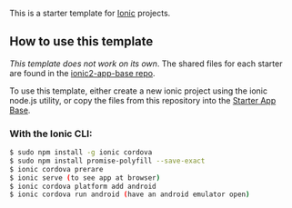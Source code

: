 This is a starter template for [Ionic](http://ionicframework.com/docs/) projects.

## How to use this template

*This template does not work on its own*. The shared files for each starter are found in the [ionic2-app-base repo](https://github.com/ionic-team/ionic2-app-base).

To use this template, either create a new ionic project using the ionic node.js utility, or copy the files from this repository into the [Starter App Base](https://github.com/ionic-team/ionic2-app-base).

### With the Ionic CLI:

```bash
$ sudo npm install -g ionic cordova
$ sudo npm install promise-polyfill --save-exact
$ ionic cordova prerare
$ ionic serve (to see app at browser)
$ ionic cordova platform add android
$ ionic cordova run android (have an android emulator open)
```


